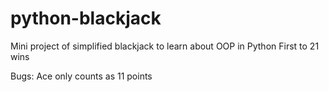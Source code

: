 # python-blackjack
Mini project of simplified blackjack to learn about OOP in Python
First to 21 wins

Bugs: Ace only counts as 11 points 

